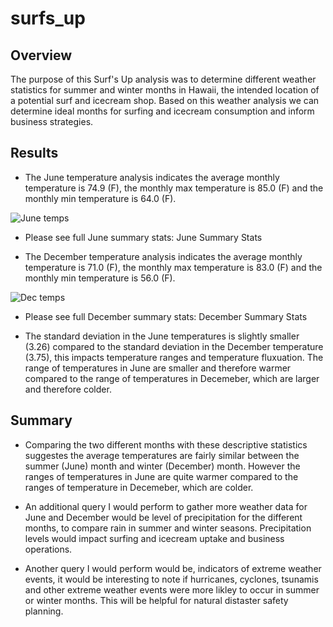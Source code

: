 # surfs_up

## Overview

The purpose of this Surf's Up analysis was to determine different weather statistics for summer and winter months in Hawaii, the intended location of a potential surf and icecream shop. Based on this weather analysis we can determine ideal months for surfing and icecream consumption and inform business strategies.

## Results

- The June temperature analysis indicates the average monthly temperature is 74.9 (F), the monthly max temperature is 85.0 (F) and the monthly min temperature is 64.0 (F).


![June temps](https://user-images.githubusercontent.com/107443962/186040849-53977f8c-8f49-4bb9-9bf1-0dad17029728.png)


- Please see full June summary stats: June Summary Stats

- The December temperature analysis indicates the average monthly temperature is 71.0 (F), the monthly max temperature is 83.0 (F) and the monthly min temperature is 56.0 (F).


![Dec temps](https://user-images.githubusercontent.com/107443962/186040855-e62eedad-6862-4ce1-99d8-5281e1b7ec38.png)


- Please see full December summary stats: December Summary Stats

- The standard deviation in the June temperatures is slightly smaller (3.26) compared to the standard deviation in the December temperature (3.75), this impacts temperature ranges and temperature fluxuation. The range of temperatures in June are smaller and therefore warmer compared to the range of temperatures in Decemeber, which are larger and therefore colder.

## Summary 

- Comparing the two different months with these descriptive statistics suggestes the average temperatures are fairly similar between the summer (June) month and winter (December) month. However the ranges of temperatures in June are quite warmer compared to the ranges of temperature in Decemeber, which are colder.

- An additional query I would perform to gather more weather data for June and December would be level of precipitation for the different months, to compare rain in summer and winter seasons. Precipitation levels would impact surfing and icecream uptake and business operations.

- Another query I would perform would be, indicators of extreme weather events, it would be interesting to note if hurricanes, cyclones, tsunamis and other extreme weather events were more likley to occur in summer or winter months. This will be helpful for natural distaster safety planning.

